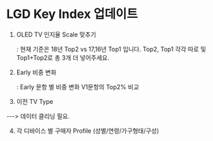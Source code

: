 # LGD Key Index 업데이트


1. OLED TV 인지율 Scale 맞추기

   : 현재 기준은 18년 Top2 vs 17,16년 Top1 입니다. Top2, Top1 각각 따로 및 Top1+Top2로 총 3개 더 넣어주세요.

2. Early 비중 변화

   : Early 문항 별 비중 변화 V1문항의 Top2% 비교

3. 이전 TV Type

---> 데이터 클리닝 필요. 

4. 각 디바이스 별 구매자 Profile (성별/연령/가구형태/구성)



